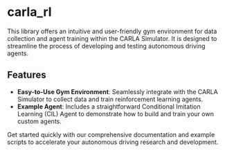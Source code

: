 # carla_rl

This library offers an intuitive and user-friendly gym environment for data collection and agent training within the CARLA Simulator. It is designed to streamline the process of developing and testing autonomous driving agents.

## Features
- **Easy-to-Use Gym Environment**: Seamlessly integrate with the CARLA Simulator to collect data and train reinforcement learning agents.
- **Example Agent**: Includes a straightforward Conditional Imitation Learning (CIL) Agent to demonstrate how to build and train your own custom agents.

Get started quickly with our comprehensive documentation and example scripts to accelerate your autonomous driving research and development.
